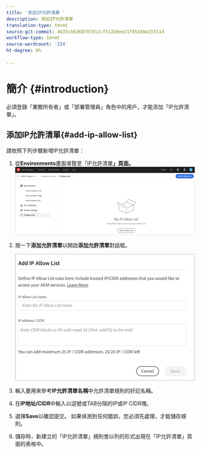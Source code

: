 ```yaml
---
title: '添加IP允許清單 '
description: 添加IP允許清單
translation-type: tm+mt
source-git-commit: 4635cb6360707d12cf512b0ee21f05169a153114
workflow-type: tm+mt
source-wordcount: '154'
ht-degree: 0%

---
```



# 簡介 {#introduction}

必須登錄「業務所有者」或「部署管理員」角色中的用戶，才能添加「IP允許清單」。

## 添加IP允許清單{#add-ip-allow-list}

請依照下列步驟新增IP允許清單：

1. 從&#x200B;**Environments**&#x200B;畫面導覽至「IP允許清單&#x200B;**」頁面。**
   ![](/help/implementing/cloud-manager/assets/ip-allow-list/ip-allow-list-create.png)

1. 按一下&#x200B;**添加允許清單**&#x200B;以開啟&#x200B;**添加允許清單**&#x200B;對話框。

   ![](/help/implementing/cloud-manager/assets/ip-allow-list/ip-allow-list-create02.png)

1. 輸入要用來參考&#x200B;**IP允許清單名稱**&#x200B;中允許清單規則的好記名稱。

1. 在&#x200B;**IP地址/CIDR**&#x200B;中輸入以逗號或TAB分隔的IP或IP CIDR塊。

1. 選擇&#x200B;**Save**&#x200B;以確認提交。 如果偵測到任何錯誤，您必須先處理，才能儲存規則。

1. 儲存時，新建立的「IP允許清單」規則會以列的形式出現在「IP允許清單」頁面的表格中。
